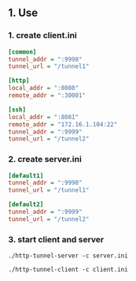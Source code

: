 ## 1. Use

### 1. create client.ini

```ini
[common]
tunnel_addr = ":9998"
tunnel_url = "/tunnel1"

[http]
local_addr = ":8080"
remote_addr = ":30001"

[ssh]
local_addr = ":8081"
remote_addr = "172.16.1.104:22"
tunnel_addr = ":9999"
tunnel_url = "/tunnel2"
```

### 2. create server.ini

```ini
[default1]
tunnel_addr = ":9998"
tunnel_url = "/tunnel1"

[default2]
tunnel_addr = ":9999"
tunnel_url = "/tunnel2"
```

### 3. start client and server

```shell
./http-tunnel-server -c server.ini

./http-tunnel-client -c client.ini
```



